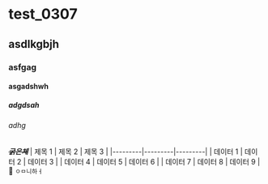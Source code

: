 # test_0307
## asdlkgbjh
### asfgag
#### asgadshwh
##### adgdsah
###### adhg
~~***굵은체***~~
| 제목 1   | 제목 2   | 제목 3   |
|---------|---------|---------|
| 데이터 1 | 데이터 2 | 데이터 3 |
| 데이터 4 | 데이터 5 | 데이터 6 |
| 데이터 7 | 데이터 8 | 데이터 9 |
🤹 
`ㅇㅁ니하ㅓ`
